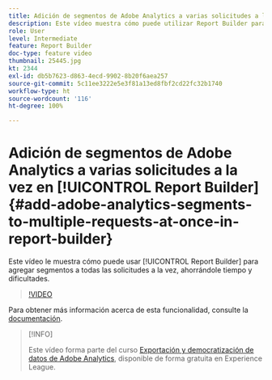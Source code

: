 ```yaml
---
title: Adición de segmentos de Adobe Analytics a varias solicitudes a la vez en Report Builder
description: Este vídeo muestra cómo puede utilizar Report Builder para agregar segmentos a todas las solicitudes a la vez, lo que le ahorra tiempo y dificultades.
role: User
level: Intermediate
feature: Report Builder
doc-type: feature video
thumbnail: 25445.jpg
kt: 2344
exl-id: db5b7623-d863-4ecd-9902-8b20f6aea257
source-git-commit: 5c11ee3222e5e3f81a13ed8fbf2cd22fc32b1740
workflow-type: ht
source-wordcount: '116'
ht-degree: 100%

---
```


# Adición de segmentos de Adobe Analytics a varias solicitudes a la vez en [!UICONTROL Report Builder] {#add-adobe-analytics-segments-to-multiple-requests-at-once-in-report-builder}

Este vídeo le muestra cómo puede usar [!UICONTROL Report Builder] para agregar segmentos a todas las solicitudes a la vez, ahorrándole tiempo y dificultades.

>[!VIDEO](https://video.tv.adobe.com/v/25445/?quality=12)

Para obtener más información acerca de esta funcionalidad, consulte la [documentación](https://experienceleague.adobe.com/docs/analytics/analyze/report-builder/home.html?lang=es).

>[!INFO]
>
> Este vídeo forma parte del curso [Exportación y democratización de datos de Adobe Analytics](https://experienceleague.adobe.com/?recommended=Analytics-A-1-2022.1.democratizing&amp;lang=es), disponible de forma gratuita en Experience League.